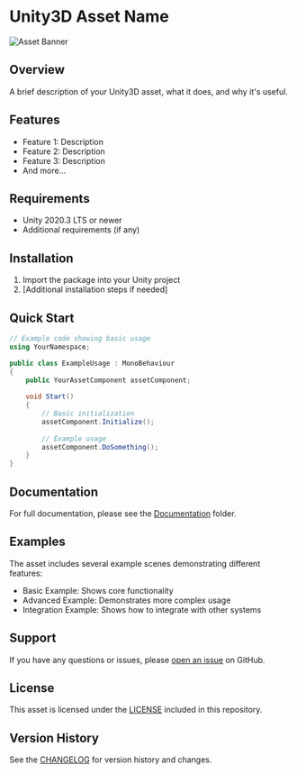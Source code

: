 # Unity3D Asset Name

![Asset Banner](Assets/YourAssetName/Documentation/Images/banner.png)

## Overview
A brief description of your Unity3D asset, what it does, and why it's useful.

## Features
- Feature 1: Description
- Feature 2: Description
- Feature 3: Description
- And more...

## Requirements
- Unity 2020.3 LTS or newer
- Additional requirements (if any)

## Installation
1. Import the package into your Unity project
2. [Additional installation steps if needed]

## Quick Start
```csharp
// Example code showing basic usage
using YourNamespace;

public class ExampleUsage : MonoBehaviour
{
    public YourAssetComponent assetComponent;
    
    void Start()
    {
        // Basic initialization
        assetComponent.Initialize();
        
        // Example usage
        assetComponent.DoSomething();
    }
}
```

## Documentation
For full documentation, please see the [Documentation](Assets/YourAssetName/Documentation/README.md) folder.

## Examples
The asset includes several example scenes demonstrating different features:
- Basic Example: Shows core functionality
- Advanced Example: Demonstrates more complex usage
- Integration Example: Shows how to integrate with other systems

## Support
If you have any questions or issues, please [open an issue](../../issues) on GitHub.

## License
This asset is licensed under the [LICENSE](LICENSE.md) included in this repository.

## Version History
See the [CHANGELOG](CHANGELOG.md) for version history and changes.